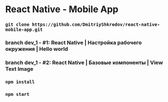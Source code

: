 # React Native - Mobile App

### `git clone https://github.com/DmitriyShkredov/react-native-mobile-app.git`

### branch dev_1 - #1: React Native | Настройка рабочего окружения | Hello world

### branch dev_1 - #2: React Native | Базовые компоненты | View Text Image

### `npm install`

### `npm start`
